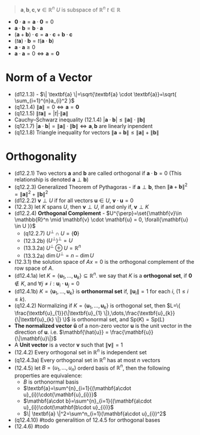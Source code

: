 
>$\textbf{a},\textbf{b}, \textbf{c}, \textbf{v}\in \mathbb{R}^n$
>$U$ is subspace of $\mathbb{R}^n$
>$t\in \mathbb{R}$

- $\textbf{0}\cdot\textbf{a}=\textbf{a}\cdot\textbf{0}=0$
- $\textbf{a}\cdot\textbf{b}=\textbf{b}\cdot\textbf{a}$
- $(\textbf{a}+\textbf{b})\cdot{\textbf{c}}=\textbf{a}\cdot\textbf{c}+\textbf{b}\cdot\textbf{c}$
- $(t\textbf{a})\cdot\textbf{b}=t(\textbf{a}\cdot\textbf{b})$
- $\textbf{a}\cdot\textbf{a}\geq 0$
- $\textbf{a}\cdot\textbf{a}= 0 \iff \textbf{a}=\textbf{0}$

# Norm of a Vector

- (d12.1.3) - $\| \textbf{a} \|=\sqrt{\textbf{a} \cdot \textbf{a}}=\sqrt{ \sum_{i=1}^{n}a_{i}^2 }$
- (q12.1.4) $\|\textbf{a} \|=0 \iff \textbf{a}=\textbf{0}$
- (q12.1.5) $\|t \textbf{a} \|=|t|\cdot\| \textbf{a} \|$
- Cauchy–Schwarz inequality (12.1.4) $|\textbf{a}\cdot\textbf{b}| \leq  \| \textbf{a} \| \cdot{\| \textbf{b} \|}$
- (q12.1.7) $|\textbf{a}\cdot\textbf{b}| =  \| \textbf{a} \| \cdot{\| \textbf{b} \|} \iff \textbf{a},\textbf{b}$ are linearly inpendent 
- (q12.1.8) Triangle inequality for vectors $\| \textbf{a} + \textbf{b} \| \leq \| \textbf{a} \| +{\| \textbf{b} \|}$

# Orthogonality 

- (d12.2.1) Two vectors $\textbf{a}$ and $\textbf{b}$ are called orthogonal if $\textbf{a}\cdot\textbf{b}=0$ (This relationship is denoted $\textbf{a}\perp\textbf{b}$)
- (q12.2.3) Generalized Theorem of Pythagoras - if $\textbf{a}\perp\textbf{b}$, then  $\| \textbf{a} + \textbf{b} \|^2 = \| \textbf{a} \|^2 +{\| \textbf{b} \|}^2$
- (d12.2.2) $\mathbf{v} \perp U$ if for all vectors $\mathbf{u} \in U$, $\mathbf{v} \cdot \mathbf{u} = 0$
- (12.2.3) let $K$ spans $U$, then $\mathbf{v} \perp U$, if and only if, $\mathbf{v} \perp K$
- (d12.2.4) **Orthogonal Complement** -  $U^{\perp}=\set{\mathbf{v}\in \mathbb{R}^n  \mid \mathbf{v} \cdot \mathbf{u} = 0, \forall{\mathbf{u} \in U }}$
	- (q12.2.7) ${U^{\perp}}\cap{U}=\{ \mathbf{0} \}$
	- (12.3.2b) $(U^\perp)^{\perp}=U$
	- (13.3.2a) ${U^{\perp}}\oplus{U}=\mathbb{R}^n$
	- (13.3.2a) $\dim U^{\perp}=n-\dim U$
- (12.3.1) the solution space of $Ax=0$ is the orthogonal complement of the row space of $A$.
- (d12.4.1a) let $K=\{ \textbf{u}_{1}, \dots,\textbf{u}_{k} \} \subseteq\mathbb{R}^n$. we say that $K$ is a **orthogonal set**, if $\textbf{0}\notin{K}$, and $\forall{j\neq i}:\textbf{u}_{i}\cdot\textbf{u}_{j}=0$
- (d12.4.1b) $K=\{ \textbf{u}_{1}, \dots,\textbf{u}_{k} \}$ is **orthonormal set** if, $\| \textbf{u}_{i} \|=1$ for each $i$, ($1\leq i\leq k$).
- (q12.4.2) Normalizing if $K=\{ \mathbf{u}_{1}, \dots,\textbf{u}_{k} \}$ is orthogonal set, then $L=\{ \frac{\textbf{u}_{1}}{\|\textbf{u}_{1} \|},\dots,\frac{\textbf{u}_{k}}{\|\textbf{u}_{k} \|} \}$ is orthonormal set, and $\text{Sp}(K)=\text{Sp}(L)$
- **The normalized vector** $\mathbf{\hat{u}}$ of a non-zero vector $\mathbf{{u}}$ is the unit vector in the direction of $\mathbf{{u}}$. i.e. $\mathbf{\hat{u}} = \frac{\mathbf{u}}{\|\mathbf{u}\|}$
- A **Unit vector** is a vector $\textbf{v}$ such that $\| \textbf{v} \|=1$
- (12.4.2) Every orthogonal set in $\mathbb{R}^n$ is independent set
- (q12.4.3a) Every orthogonal set in $\mathbb{R}^n$ has at most $n$ vectors
- (12.4.5) let $B=(u_{1}, \dots ,u_{n})$ orderd basis of $\mathbb{R}^n$, then the following properties are equivalence:
	- $B$ is orthonormal basis
	- $\textbf{a}=\sum^{n}_{i=1}{(\mathbf{a\cdot u}_{i})\cdot{\mathbf{u}_{i}}}$
	- $\mathbf{a\cdot b}=\sum^{n}_{i=1}{(\mathbf{a\cdot u}_{i})\cdot(\mathbf{b\cdot u}_{i})}$
	- $\| \textbf{a} \|^2=\sum^n_{i=1}(\mathbf{a\cdot u}_{i})^2$
- (q12.4.10) #todo generalition of 12.4.5 for orthogonal bases
- (12.4.6) #todo 






